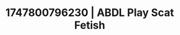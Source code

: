 ---
categories:
- Anal play
- Shibari art
- Naughty expression
- Erotic dream roleplay
- Simple sex
image: /assets/images/1747800796230.jpg
layout: post
seo:
  description: Featured content with exclusive ABDL Play, Scat Fetish. HD images available.
  keywords: ABDL Play, Scat Fetish
  og_image: /assets/images/1747800796230.jpg
  schema_type: VisualArtwork
tags:
- ABDL Play
- '#1747800796230'
- Scat Fetish
title: 1747800796230 | ABDL Play Scat Fetish
---